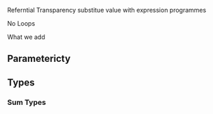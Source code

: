 
Referntial Transparency 
substitue value with expression programmes

No Loops



What we add

## Parametericty



## Types
### Sum Types
